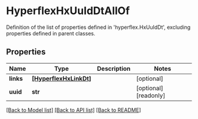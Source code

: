 # HyperflexHxUuIdDtAllOf

Definition of the list of properties defined in 'hyperflex.HxUuIdDt', excluding properties defined in parent classes.
## Properties
Name | Type | Description | Notes
------------ | ------------- | ------------- | -------------
**links** | [**[HyperflexHxLinkDt]**](HyperflexHxLinkDt.md) |  | [optional] 
**uuid** | **str** |  | [optional] [readonly] 

[[Back to Model list]](../README.md#documentation-for-models) [[Back to API list]](../README.md#documentation-for-api-endpoints) [[Back to README]](../README.md)


